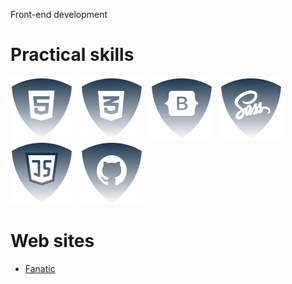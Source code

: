 Front-end development

# <h1>Practical skills</h1>
![html5](./img/html.svg) &nbsp;
![css](./img/css.svg) &nbsp;
![Botstrap](./img/bootstrap.svg) &nbsp;
![Sass](./img/sass.svg) &nbsp;
![JS](./img/js.svg) &nbsp;
![Github](./img/github.svg) &nbsp;
<!--
![ReactJS](./img/reactjs.svg) &nbsp;
![NodeJS](./img/nodejs.svg) &nbsp;

-->

# <h1>Web sites</h1>
<ul>
  <li><a href="https://github.com/JSDID/Fanatic">Fanatic</a></li>
</ul>

